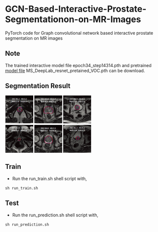 # GCN-Based-Interactive-Prostate-Segmentationon-on-MR-Images
PyTorch code for Graph convolutional network based interactive prostate segmentation on MR images 

## Note
The trained interactive model file epoch34_step14314.pth and pretrained [model file](https://drive.google.com/drive/my-drive?ths=true) MS_DeepLab_resnet_pretained_VOC.pth can be download.


## Segmentation Result
<img src = "GCN-Based-Interactive-Prostate-Segmentationon-on-MR-Images/doc/segmentation result.PNG" width="56%"/>

## Train
- Run the run_train.sh shell script with,
```
sh run_train.sh
```

## Test
- Run the run_prediction.sh shell script with,
```
sh run_prediction.sh
```